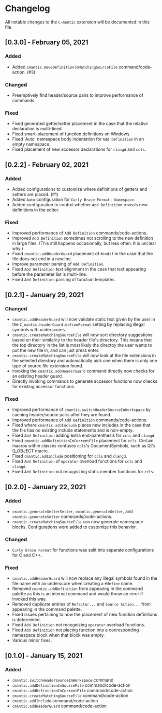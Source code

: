 # Changelog
All notable changes to the `C-mantic` extension will be documented in this file.

## [0.3.0] - February 05, 2021
### Added
- Added `cmantic.moveDefinitionToMatchingSourceFile` command/code-action. (#3)

### Changed
- Preemptively find header/source pairs to improve performance of commands.

### Fixed
- Fixed generated getter/setter placement in the case that the relative declaration is multi-lined.
- Fixed smart-placement of function definitions on Windows.
- Fixed 'Auto' namespace body indentation for `Add Definition` in an empty namespace.
- Fixed placement of new accessor declarations for `clangd` and `ccls`.

## [0.2.2] - February 02, 2021
### Added
- Added configurations to customize where definitions of getters and setters are placed. (#1)
- Added `Auto` configuration for `Curly Brace Format: Namespace`.
- Added configuration to control whether `Add Definition` reveals new definitions in the editor.

### Fixed
- Improved performance of `Add Definition` commands/code-actions.
- Improved `Add Definition` sometimes not scrolling to the new definition in large files. (This still happens occasionally, but less often. It is unclear why.)
- Fixed `cmantic.addHeaderGuard` placement of `#endif` in the case that the file does not end in a newline.
- Improve parameter parsing of `Add Definition`.
- Fixed `Add Definition` text alignment in the case that text appearing before the parameter list is multi-line.
- Fixed `Add Definition` parsing of function templates.

## [0.2.1] - January 29, 2021
### Changed
- `cmantic.addHeaderGuard` will now validate static text given by the user in the `C_mantic.headerGuard.defineFormat` setting by replacing illegal symbols with underscores.
- `cmantic.createMatchingSourceFile` will now sort directory suggestions based on their similarity to the header file's directory. This means that the top directory in the list is most likely the directoy the user wants to put the new file in, and can just press enter.
- `cmantic.createMatchingSourceFile` will now look at the file extensions in the selected directory and automatically pick one when there is only one type of source file extension found.
- Invoking the `cmantic.addHeaderGuard` command directly now checks for an existing header guard.
- Directly invoking commands to generate accessor functions now checks for existing accessor functions.

### Fixed
- Improved performance of `cmantic.switchHeaderSourceInWorkspace` by caching header/source pairs after they are found.
- Improved performance of `Add Definition` commands/code-actions.
- Fixed where `cmantic.addInclude` places new includes in the case that the file has no existing include statements and is non-empty.
- Fixed `Add Definition` adding extra end-parenthesis for `ccls` and `clangd`.
- Fixed `cmantic.addDefinitionInCurrentFile` placement for `ccls`. Certain macros within classes confuses `ccls`'s DocumentSymbols, such as Qt's Q_OBJECT macro.
- Fixed `cmantic.addInclude` positioning for `ccls` and `clangd`.
- Fixed `Add Definition` of `operator` overload functions for `ccls` and `clangd`.
- Fixed `Add Definition` not recognizing static member functions for `ccls`.

## [0.2.0] - January 22, 2021
### Added
- `cmantic.generateGetterSetter`, `cmantic.generateGetter`, and `cmantic.generateSetter` commands/code-actions.
- `cmantic.createMatchingSourceFile` can now generate namespace blocks. Configurations were added to customize this behavior.

### Changed
- `Curly Brace Format` for functions was split into separate configurations for C and C++.

### Fixed
- `cmantic.addHeaderGuard` will now replace any illegal symbols found in the file name with an underscore when creating a `#define` name.
- Removed `cmantic.addDefinition` from appearing in the command palette as this is an internal command and would throw an error if invoked this way.
- Removed duplicate entries of `Refactor...` and `Source Action...` from appearing in the command palette.
- Fixed issues pertaining to how the placement of new function definitions is determined.
- Fixed `Add Definition` not recognizing `operator` overload functions.
- Fixed `Add Definition` not placing function into a cooresponding namespace block when that block was empty.
- Various minor fixes.

## [0.1.0] - January 15, 2021
### Added
- `cmantic.switchHeaderSourceInWorkspace` command
- `cmantic.addDefinitionInSourceFile` command/code-action
- `cmantic.addDefinitionInCurrentFile` command/code-action
- `cmantic.createMatchingSourceFile` command/code-action
- `cmantic.addInclude` command/code-action
- `cmantic.addHeaderGuard` command/code-action
